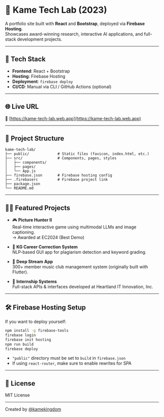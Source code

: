# 🧪 Kame Tech Lab (2023)

A portfolio site built with **React** and **Bootstrap**, deployed via **Firebase Hosting**.  
Showcases award-winning research, interactive AI applications, and full-stack development projects.

---

## 🚀 Tech Stack

- **Frontend**: React + Bootstrap
- **Hosting**: Firebase Hosting
- **Deployment**: `firebase deploy`
- **CI/CD**: Manual via CLI / GitHub Actions (optional)

---

## 🌐 Live URL

🔗 [https://kame-tech-lab.web.app](https://kame-tech-lab.web.app)

---

## 📁 Project Structure

```
kame-tech-lab/
├── public/             # Static files (favicon, index.html, etc.)
├── src/                # Components, pages, styles
│   ├── components/
│   ├── pages/
│   └── App.js
├── firebase.json       # Firebase hosting config
├── .firebaserc         # Firebase project link
├── package.json
└── README.md
```

---

## 🧑‍💼 Featured Projects

- 🎮 **Picture Hunter II**  
  Real-time interactive game using multimodal LLMs and image captioning.  
  → Awarded at EC2024 (Best Demo)

- 📝 **KG Career Correction System**  
  NLP-based GUI app for plagiarism detection and keyword grading.

- 🎼 **Deep Stream App**  
  300+ member music club management system (originally built with Flutter).

- 💠 **Internship Systems**  
  Full-stack APIs & interfaces developed at Heartland IT Innovation, Inc.

---

## 🛠 Firebase Hosting Setup

If you want to deploy yourself:

```bash
npm install -g firebase-tools
firebase login
firebase init hosting
npm run build
firebase deploy
```

- `"public"` directory must be set to `build` in `firebase.json`
- If using `react-router`, make sure to enable rewrites for SPA

---

## 📄 License

MIT License

---

Created by [@kamekingdom](https://github.com/kamekingdom)
